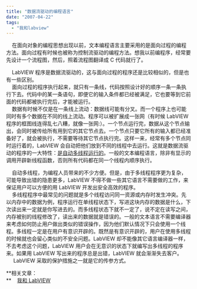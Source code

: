 ```yaml
---
title: "数据流驱动的编程语言"
date: "2007-04-22"
tags: 
  - "我和labview"
---
```


    在面向对象的编程思想出现以前，文本编程语言主要采用的是面向过程的编程方法。面向过程有时候也被称为控制流驱动的编程方法。想我以前编程序，经常要先设计一个流程图，然后，照着流程图翻译成 C 代码就行了。

    LabVIEW 程序是数据流驱动的，这与面向过程的程序还是比较相似的，但是也有一些区别。  
    面向过程的程序执行起来，就只有一条线，代码按照设计好的顺序一条一条执行下去。代码中的某一条语句，即便它的输入条件都已经被满足，它也要等到它前面的代码都被执行完后，才能被运行。  
    数据有时候不仅是在一条线上流动：数据线可能有分叉。而一个程序上也可能同时有多个数据在不同的线上流动。程序可以被扩展成一张网（有时候 LabVIEW 程序的框图线连得乱七八糟，就像一张网:）。一个节点运行完，数据从这个节点输出，会同时被传给所有用到它的其它节点去。一个节点只要它所有的输入都已经准备好了，就会被执行，不需要等待其它节点执行完。这样一来，经常有多个节点同时运行着的，LabVIEW 会自动把他们放到不同的线程中去运行。这就是数据流驱动的程序的一大特性：[是自动多线程运行的](http://ruanqizhen.spaces.live.com/blog/cns!5852D4F797C53FB6!1494.entry)。一般的文本编程语言，除非有显示的调用开辟新线程函数，否则所有代码都在同一个线程内顺序执行。

    自动多线程，为编程人员带来的不少方便。但是，由于多线程程序更为复杂，可能导致出错的隐患更多，LabVIEW 不得不做一些其它语言不需要做的工作，来保证用户可以方便的用 LabVIEW 开发出安全高效的程序。  
    多线程程序中最常见的问题就是多个线程访问同一资源或内存时发生冲突。先以内存中的数据为例，程序运行在单线程状态下，写进这块内存的数据是什么，下次读出来一定就是你写进去的。而多线程状态下就不一定了，说不定在读写之间，内存被别的线程修改了，读出来的数据就是错误的。一般的文本语言不需要编译器来考虑如何防止用户做出类似的错误操作，因为他们默认情况下只会使用一个线程。多线程一定是在用户有意识开辟的。既然是有意识开辟的，用户在使用多线程的时候就也会留心类似的不安全问题。LabVIEW 却不能像其它语言编译器一样，不去考虑这个问题，LabVIEW 用户会在无意识的状态下就编写出多线程的程序来。如果用 LabVIEW 写出来的程序总是出错，LabVIEW 就会渐渐失去客户。  
     LabVIEW 采取的保护措施之一就是它的传参方式。

**相关文章：  
**    [我和 LabVIEW](http://ruanqizhen.spaces.msn.com/Blog/cns!1pU-rgQVTuuWM1TX8W8PfmDA!1073.entry)
